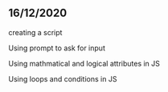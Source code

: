 ## **16/12/2020**

creating a script

Using prompt to ask for input 

Using mathmatical and logical attributes in JS

Using loops and conditions in JS
